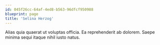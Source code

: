 ```yaml
---
id: 045f26cc-64af-4ed8-b563-96dfcf950988
blueprint: page
title: 'Selina Herzog'
---
```

Alias quia quaerat ut voluptas officia. Ea reprehenderit ab dolorem. Saepe minima sequi itaque nihil iusto natus.